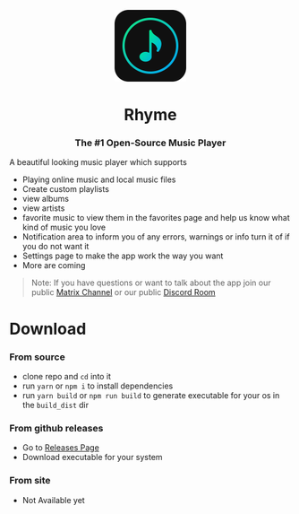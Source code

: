<!-- PROJECT LOGO -->
<p align="center">
  <a href="https://github.com/Rhyme-Player/RhymeApp">
    <img src="icons/linux/256x256.png" alt="Logo" width="128" height="128">
  </a>
  <h1 align="center">Rhyme</h1>
  <h3 align="center">
    The #1 Open-Source Music Player
  </h3>
</p>

A beautiful looking music player which supports

- Playing online music and local music files
- Create custom playlists
- view albums
- view artists
- favorite music to view them in the favorites page and help us know what kind of music you love
- Notification area to inform you of any errors, warnings or info turn it of if you do not want it
- Settings page to make the app work the way you want
- More are coming

> Note: If you have questions or want to talk about the app join our public [Matrix Channel](https://app.element.io/#/room/#rhymes-player:matrix.org) or our public [Discord Room](https://discord.gg/zjvdRsux)

# Download

### From source

- clone repo and `cd` into it
- run `yarn` or `npm i` to install dependencies
- run `yarn build` or `npm run build` to generate executable for your os in the `build_dist` dir

### From github releases
- Go to [Releases Page](https://github.com/Rhyme-Player/RhymeApp/releases)
- Download executable for your system

### From site

- Not Available yet

<!-- [Use Emojis](#emojis-for-commit-messages) -->
